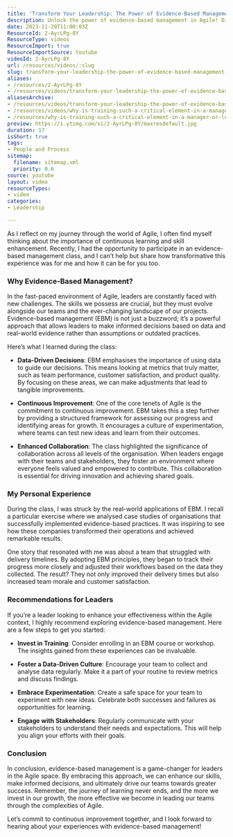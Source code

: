 ```yaml
---
title: 'Transform Your Leadership: The Power of Evidence-Based Management in Agile'
description: Unlock the power of evidence-based management in Agile! Discover how data-driven decisions and continuous improvement can transform your leadership journey.
date: 2023-11-29T11:00:03Z
ResourceId: 2-AyrLPg-8Y
ResourceType: videos
ResourceImport: true
ResourceImportSource: Youtube
videoId: 2-AyrLPg-8Y
url: /resources/videos/:slug
slug: transform-your-leadership-the-power-of-evidence-based-management-in-agile-2-AyrLPg-8Y
aliases:
- /resources/2-AyrLPg-8Y
- /resources/videos/transform-your-leadership-the-power-of-evidence-based-management-in-agile
aliasesArchive:
- /resources/videos/transform-your-leadership-the-power-of-evidence-based-management-in-agile
- /resources/videos/why-is-training-such-a-critical-element-in-a-manager-or-leader-journey-
- /resources/why-is-training-such-a-critical-element-in-a-manager-or-leader-journey-
preview: https://i.ytimg.com/vi/2-AyrLPg-8Y/maxresdefault.jpg
duration: 17
isShort: true
tags:
- People and Process
sitemap:
  filename: sitemap.xml
  priority: 0.6
source: youtube
layout: video
resourceTypes:
- video
categories:
- Leadership

---
```

As I reflect on my journey through the world of Agile, I often find myself thinking about the importance of continuous learning and skill enhancement. Recently, I had the opportunity to participate in an evidence-based management class, and I can’t help but share how transformative this experience was for me and how it can be for you too.

### Why Evidence-Based Management?

In the fast-paced environment of Agile, leaders are constantly faced with new challenges. The skills we possess are crucial, but they must evolve alongside our teams and the ever-changing landscape of our projects. Evidence-based management (EBM) is not just a buzzword; it’s a powerful approach that allows leaders to make informed decisions based on data and real-world evidence rather than assumptions or outdated practices.

Here’s what I learned during the class:

- **Data-Driven Decisions**: EBM emphasises the importance of using data to guide our decisions. This means looking at metrics that truly matter, such as team performance, customer satisfaction, and product quality. By focusing on these areas, we can make adjustments that lead to tangible improvements.

- **Continuous Improvement**: One of the core tenets of Agile is the commitment to continuous improvement. EBM takes this a step further by providing a structured framework for assessing our progress and identifying areas for growth. It encourages a culture of experimentation, where teams can test new ideas and learn from their outcomes.

- **Enhanced Collaboration**: The class highlighted the significance of collaboration across all levels of the organisation. When leaders engage with their teams and stakeholders, they foster an environment where everyone feels valued and empowered to contribute. This collaboration is essential for driving innovation and achieving shared goals.

### My Personal Experience

During the class, I was struck by the real-world applications of EBM. I recall a particular exercise where we analysed case studies of organisations that successfully implemented evidence-based practices. It was inspiring to see how these companies transformed their operations and achieved remarkable results.

One story that resonated with me was about a team that struggled with delivery timelines. By adopting EBM principles, they began to track their progress more closely and adjusted their workflows based on the data they collected. The result? They not only improved their delivery times but also increased team morale and customer satisfaction.

### Recommendations for Leaders

If you’re a leader looking to enhance your effectiveness within the Agile context, I highly recommend exploring evidence-based management. Here are a few steps to get you started:

- **Invest in Training**: Consider enrolling in an EBM course or workshop. The insights gained from these experiences can be invaluable.

- **Foster a Data-Driven Culture**: Encourage your team to collect and analyse data regularly. Make it a part of your routine to review metrics and discuss findings.

- **Embrace Experimentation**: Create a safe space for your team to experiment with new ideas. Celebrate both successes and failures as opportunities for learning.

- **Engage with Stakeholders**: Regularly communicate with your stakeholders to understand their needs and expectations. This will help you align your efforts with their goals.

### Conclusion

In conclusion, evidence-based management is a game-changer for leaders in the Agile space. By embracing this approach, we can enhance our skills, make informed decisions, and ultimately drive our teams towards greater success. Remember, the journey of learning never ends, and the more we invest in our growth, the more effective we become in leading our teams through the complexities of Agile. 

Let’s commit to continuous improvement together, and I look forward to hearing about your experiences with evidence-based management!
